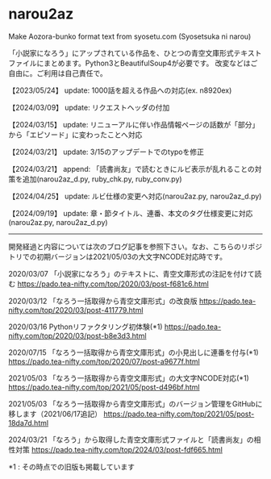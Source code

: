 # narou2az
Make Aozora-bunko format text from syosetu.com (Syosetsuka ni narou)

「小説家になろう」にアップされている作品を、ひとつの青空文庫形式テキストファイルにまとめます。Python3とBeautifulSoup4が必要です。
改変などはご自由に。ご利用は自己責任で。

【2023/05/24】 update: 1000話を超える作品への対応(ex. n8920ex)

【2024/03/09】 update: リクエストヘッダの付加

【2024/03/15】 update: リニューアルに伴い作品情報ページの話数が「部分」から「エピソード」に変わったことへ対応

【2024/03/21】 update: 3/15のアップデートでのtypoを修正

【2024/03/21】 append: 「読書尚友」で読むときにルビ表示が乱れることの対策を追加(narou2az_d.py, ruby_chk.py, ruby_conv.py)

【2024/04/25】 update: ルビ仕様の変更へ対応(narou2az.py, narou2az_d.py)

【2024/09/19】 update: 章・節タイトル、連番、本文のタグ仕様変更に対応(narou2az.py, narou2az_d.py)

<hr>
開発経過と内容については次のブログ記事を参照下さい。なお、こちらのリポジトリでの初期バージョンは2021/05/03の大文字NCODE対応時です。

2020/03/07 「小説家になろう」のテキストに、青空文庫形式の注記を付けて読む https://pado.tea-nifty.com/top/2020/03/post-f681c6.html 

2020/03/12 「なろう一括取得から青空文庫形式」の改良版 https://pado.tea-nifty.com/top/2020/03/post-411779.html 

2020/03/16 Pythonリファクタリング初体験(*1) https://pado.tea-nifty.com/top/2020/03/post-b8e3d3.html 

2020/07/15 「なろう一括取得から青空文庫形式」の小見出しに連番を付与(*1) https://pado.tea-nifty.com/top/2020/07/post-a9677f.html 

2021/05/03 「なろう一括取得から青空文庫形式」の大文字NCODE対応(*1) https://pado.tea-nifty.com/top/2021/05/post-d496bf.html 

2021/05/03 「なろう一括取得から青空文庫形式」のバージョン管理をGitHubに移します（2021/06/17追記） https://pado.tea-nifty.com/top/2021/05/post-18da7d.html 

2024/03/21 「なろう」から取得した青空文庫形式ファイルと「読書尚友」の相性対策 https://pado.tea-nifty.com/top/2024/03/post-fdf665.html

*1 : その時点での旧版も掲載しています
